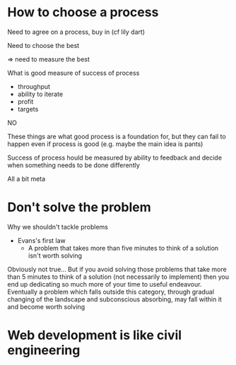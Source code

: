 # How to choose a process

Need to agree on a process, buy in (cf lily dart)

Need to choose the best

=> need to measure the best

What is good measure of success of process

- throughput
- ability to iterate
- profit
- targets

NO

These things are what good process is a foundation for, but they can fail to happen even if process is good (e.g. maybe the main idea is pants)

Success of process hould be measured by ability to feedback and decide when something needs to be done differently

All a bit meta



# Don't solve the problem

Why we shouldn't tackle problems

- Evans's first law
    - A problem that takes more than five minutes to think of a solution isn't worth solving

Obviously not true... But if you avoid solving those problems that take more than 5 minutes to think of a solution (not necessarily to implement) then you end up dedicating so much more of your time to useful endeavour. Eventually a problem which falls outside this category, through gradual changing of the landscape and subconscious absorbing, may fall within it and become worth solving


# Web development is like civil engineering





